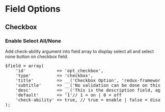 # Field Options
## Checkbox
### Enable Select All/None
Add check-ability argument into field array to display select all and select none button on checkbox field.
<pre>$field = array(
    'id'            => 'opt_checkbox',
    'type'          => 'checkbox',
    'title'         => __('Checkbox Option', 'redux-framework-demo'), 
    'subtitle'      => __('No validation can be done on this field type', 'redux-framework-demo'),
    'desc'          => __('This is the description field, again good for additional info.', 'redux-framework-demo'),
    'default'       => '1'// 1 = on | 0 = off
    'check-ability' => true, // true = enable | false = disable
);</pre>
